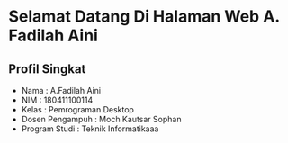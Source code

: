 # Selamat Datang Di Halaman Web A. Fadilah Aini

## **Profil Singkat**
- Nama : A.Fadilah Aini
- NIM : 180411100114
- Kelas : Pemrograman Desktop
- Dosen Pengampuh : Moch Kautsar Sophan
- Program Studi : Teknik Informatikaaa